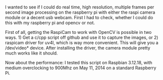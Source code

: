 I wanted to see if I could do real time, high resolution, multiple frames per second image processing on the raspberry pi with either the raspi camera module or a decent usb webcam. First I had to check, whether I could do this with my raspberry pi and opencv or not. 

First of all, getting the RaspiCam to work with OpenCV is possible in two ways. 1) Get a c/cpp script off github and use it to capture the images, or 2) raspicam driver for uv4l, which is way more convenient. This will give you a /dev/video* device. After installing the driver, the camera module pretty much works like it should. 

Now about the performance: 
I tested this script on Raspbian 3.12.18, with medium overclocking to 900Mhz on May 11, 2014 on a standard Raspberry Pi. 

 